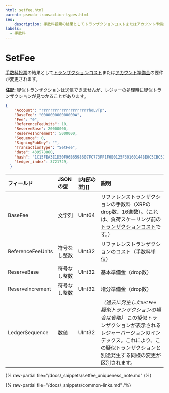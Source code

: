 ```yaml
---
html: setfee.html
parent: pseudo-transaction-types.html
seo:
    description: 手数料投票の結果としてトランザクションコストまたはアカウント準備金の要件が変更されます。
labels:
  - 手数料
---
```

# SetFee

[手数料投票](../../../../concepts/consensus-protocol/fee-voting.md)の結果として[トランザクションコスト](../../../../concepts/transactions/transaction-cost.md)または[アカウント準備金](../../../../concepts/accounts/reserves.md)の要件が変更されます。

**注記:** 疑似トランザクションは送信できませんが、レジャーの処理時に疑似トランザクションが見つかることがあります。

```json
{
    "Account": "rrrrrrrrrrrrrrrrrrrrrhoLvTp",
    "BaseFee": "000000000000000A",
    "Fee": "0",
    "ReferenceFeeUnits": 10,
    "ReserveBase": 20000000,
    "ReserveIncrement": 5000000,
    "Sequence": 0,
    "SigningPubKey": "",
    "TransactionType": "SetFee",
    "date": 439578860,
    "hash": "1C15FEA3E1D50F96B6598607FC773FF1F6E0125F30160144BE0C5CBC52F5151B",
    "ledger_index": 3721729,
  }
```

| フィールド        | JSONの型          | [内部の型][]      | 説明               |
|:------------------|:-----------------|:------------------|:------------------|
| BaseFee | 文字列 | UInt64 | リファレンストランザクションの手数料（XRPのdrop数、16進数）。（これは、負荷スケーリング前の[トランザクションコスト](../../../../concepts/transactions/transaction-cost.md)です。） |
| ReferenceFeeUnits | 符号なし整数 | UInt32 | リファレンストランザクションのコスト（手数料単位） |
| ReserveBase | 符号なし整数 | UInt32 | 基本準備金（drop数） |
| ReserveIncrement | 符号なし整数 | UInt32 | 増分準備金（drop数） |
| LedgerSequence | 数値 | UInt32 | _（過去に発生した`SetFee`疑似トランザクションの場合は省略）_ この擬似トランザクションが表示されるレジャーバージョンのインデックス。これにより、この疑似トランザクションと別途発生する同様の変更が区別されます。 |

{% raw-partial file="/docs/_snippets/setfee_uniqueness_note.md" /%}

{% raw-partial file="/docs/_snippets/common-links.md" /%}
